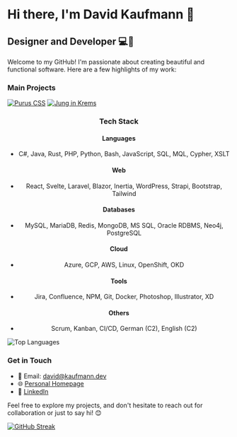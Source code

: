 # Hi there, I'm David Kaufmann 👋

## Designer and Developer 💻🎨

Welcome to my GitHub! I'm passionate about creating beautiful and functional software. Here are a few highlights of my work:

### Main Projects

[![Purus CSS](https://github-readme-stats.vercel.app/api/pin/?username=kaufmann-dev&repo=PurusCss&theme=dark)](https://github.com/kaufmann-dev/PurusCss)
[![Jung in Krems](https://github-readme-stats.vercel.app/api/pin/?username=kaufmann-dev&repo=JungInKrems&theme=dark)](https://github.com/kaufmann-dev/JungInKrems)

<div align="center">

### Tech Stack

#### Languages
- C#, Java, Rust, PHP, Python, Bash, JavaScript, SQL, MQL, Cypher, XSLT

#### Web
- React, Svelte, Laravel, Blazor, Inertia, WordPress, Strapi, Bootstrap, Tailwind

#### Databases
- MySQL, MariaDB, Redis, MongoDB, MS SQL, Oracle RDBMS, Neo4j, PostgreSQL

#### Cloud
- Azure, GCP, AWS, Linux, OpenShift, OKD

#### Tools
- Jira, Confluence, NPM, Git, Docker, Photoshop, Illustrator, XD

#### Others
- Scrum, Kanban, CI/CD, German (C2), English (C2)

</div>


![Top Languages](https://github-readme-stats.vercel.app/api/top-langs/?username=kaufmann-dev&layout=compact&theme=dark)

### Get in Touch

- 📧 Email: [david@kaufmann.dev](mailto:david@kaufmann.dev)
- 🌐 [Personal Homepage](https://david.kaufman.dev)
- 💼 [LinkedIn](https://www.linkedin.com/in/david-kaufmann-dev)

Feel free to explore my projects, and don't hesitate to reach out for collaboration or just to say hi! 😊

[![GitHub Streak](https://streak-stats.demolab.com?user=kaufmann-dev&theme=transparent&hide_border=true&date_format=j%20M%5B%20Y%5D)](https://git.io/streak-stats)
